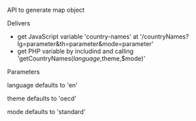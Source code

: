 API to generate map object

Delivers

- get JavaScript variable 'country-names' at '/countryNames?lg=parameter&th=parameter&mode=parameter'
- get PHP variable by includind and calling 'getCountryNames($language,$theme,$mode)'

Parameters

language
defaults to 'en'

theme
defaults to 'oecd'

mode
defaults to 'standard'

